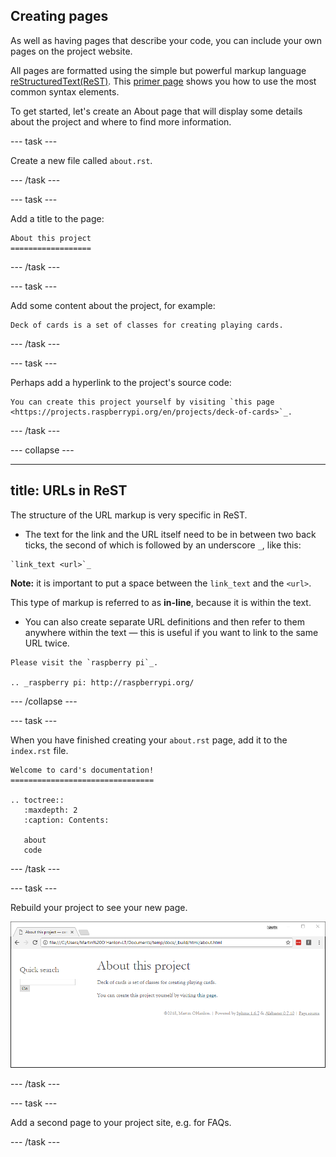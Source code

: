 ## Creating pages

As well as having pages that describe your code, you can include your own pages on the project website.

All pages are formatted using the simple but powerful markup language [reStructuredText(ReST)](http://docutils.sourceforge.net/rst.html). This [primer page](http://www.sphinx-doc.org/en/stable/rest.html) shows you how to use the most common syntax elements.

To get started, let's create an About page that will display some details about the project and where to find more information.

--- task ---

Create a new file called `about.rst`.

--- /task ---

--- task ---

Add a title to the page:

```
About this project
==================
```

--- /task ---

--- task ---

Add some content about the project, for example:

```
Deck of cards is a set of classes for creating playing cards.
```

--- /task ---

--- task ---

Perhaps add a hyperlink to the project's source code:

```
You can create this project yourself by visiting `this page <https://projects.raspberrypi.org/en/projects/deck-of-cards>`_.
```

--- /task ---

--- collapse ---

---
title: URLs in ReST
---

The structure of the URL markup is very specific in ReST.

+ The text for the link and the URL itself need to be in between two back ticks, the second of which is followed by an underscore `_`, like this:

```
`link_text <url>`_
```

**Note:** it is important to put a space between the `link_text` and the `<url>`.

This type of markup is referred to as **in-line**, because it is within the text.

+ You can also create separate URL definitions and then refer to them anywhere within the text — this is useful if you want to link to the same URL twice.

```
Please visit the `raspberry pi`_.

.. _raspberry pi: http://raspberrypi.org/
```

--- /collapse ---

--- task ---

When you have finished creating your `about.rst` page, add it to the `index.rst` file.

```
Welcome to card's documentation!
================================

.. toctree::
   :maxdepth: 2
   :caption: Contents:

   about
   code
```

--- /task ---

--- task ---

Rebuild your project to see your new page.

![project about page](images/project_about_page.PNG)

--- /task ---

--- task ---

Add a second page to your project site, e.g. for FAQs.

--- /task ---

